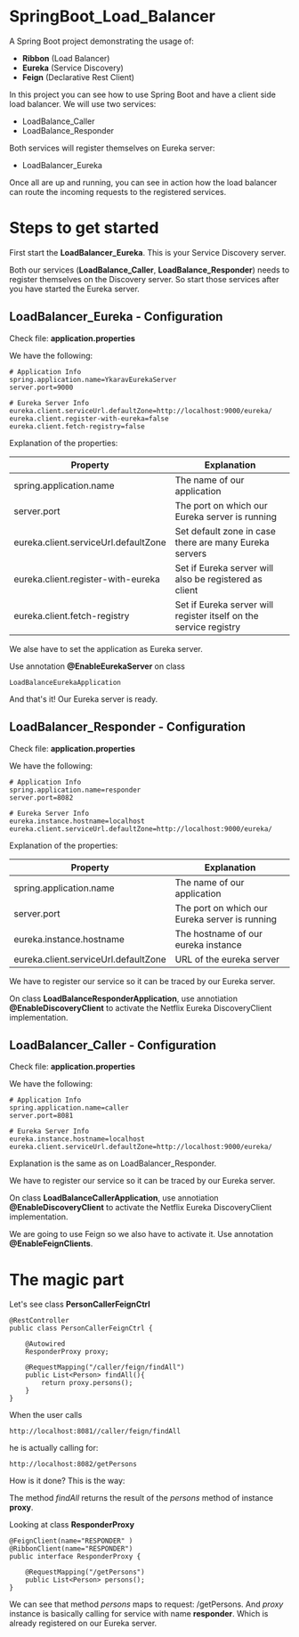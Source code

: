 # SpringBoot_Load_Balancer
A Spring Boot project demonstrating the usage of: 

- **Ribbon**  (Load Balancer) 
- **Eureka**  (Service Discovery) 
- **Feign**   (Declarative Rest Client)

In this project you can see how to use Spring Boot and have a client side load balancer. We will use two services:

- LoadBalance_Caller
- LoadBalance_Responder

Both services will register themselves on Eureka server:

- LoadBalancer_Eureka

Once all are up and running, you can see in action how the load balancer can route the incoming requests to the registered services.

# Steps to get started

First start the **LoadBalancer_Eureka**. This is your Service Discovery server. 

Both our services (**LoadBalance_Caller**, **LoadBalance_Responder**) needs to register themselves on the Discovery server.
So start those services after you have started the Eureka server.

## LoadBalancer_Eureka - Configuration

Check file: **application.properties**

We have the following:
```
# Application Info
spring.application.name=YkaravEurekaServer
server.port=9000

# Eureka Server Info
eureka.client.serviceUrl.defaultZone=http://localhost:9000/eureka/
eureka.client.register-with-eureka=false
eureka.client.fetch-registry=false
```

Explanation of the properties:

| Property | Explanation |
|----------|-------------|
|spring.application.name|The name of our application|
|server.port|The port on which our Eureka server is running|
|eureka.client.serviceUrl.defaultZone|Set default zone in case there are many Eureka servers|
|eureka.client.register-with-eureka|Set if Eureka server will also be registered as client|
|eureka.client.fetch-registry|Set if Eureka server will register itself on the service registry|

We alse have to set the application as Eureka server. 

Use annotation **@EnableEurekaServer** on class 
```
LoadBalanceEurekaApplication
```

And that's it! Our Eureka server is ready.

## LoadBalancer_Responder - Configuration

Check file: **application.properties**

We have the following:
```
# Application Info
spring.application.name=responder
server.port=8082

# Eureka Server Info
eureka.instance.hostname=localhost
eureka.client.serviceUrl.defaultZone=http://localhost:9000/eureka/
```

Explanation of the properties:

| Property | Explanation |
|----------|-------------|
|spring.application.name|The name of our application|
|server.port|The port on which our Eureka server is running|
|eureka.instance.hostname|The hostname of our eureka instance|
|eureka.client.serviceUrl.defaultZone|URL of the eureka server|

We have to register our service so it can be traced by our Eureka server. 

On class **LoadBalanceResponderApplication**, use annotiation **@EnableDiscoveryClient** to activate the Netflix Eureka DiscoveryClient implementation.

## LoadBalancer_Caller - Configuration

Check file: **application.properties**

We have the following:
```
# Application Info
spring.application.name=caller
server.port=8081

# Eureka Server Info
eureka.instance.hostname=localhost
eureka.client.serviceUrl.defaultZone=http://localhost:9000/eureka/
```

Explanation is the same as on LoadBalancer_Responder.

We have to register our service so it can be traced by our Eureka server. 

On class **LoadBalanceCallerApplication**, use annotiation **@EnableDiscoveryClient** to activate the Netflix Eureka DiscoveryClient implementation.

We are going to use Feign so we also have to activate it. 
Use annotation  **@EnableFeignClients**.

# The magic part

Let's see class **PersonCallerFeignCtrl**

```
@RestController
public class PersonCallerFeignCtrl {

	@Autowired
	ResponderProxy proxy;
	
	@RequestMapping("/caller/feign/findAll")
	public List<Person> findAll(){
		return proxy.persons();
	}
}
```

When the user calls 
```
http://localhost:8081//caller/feign/findAll
```

he is actually calling for:
```
http://localhost:8082/getPersons
```

How is it done? This is the way:

The method _findAll_ returns the result of the _persons_ method of instance **proxy**.

Looking at class **ResponderProxy** 
```
@FeignClient(name="RESPONDER" )
@RibbonClient(name="RESPONDER")
public interface ResponderProxy {

	@RequestMapping("/getPersons")
	public List<Person> persons();
}
```
We can see that method _persons_ maps to request: /getPersons. And _proxy_ instance is basically calling for service with name **responder**.
Which is already registered on our Eureka server.

